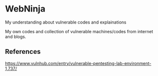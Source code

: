 # WebNinja
 My understanding about vulnerable codes and explainations
 
 My own codes and collection of vulnerable machines/codes from internet and blogs.
 
 ## References
 
 https://www.vulnhub.com/entry/vulnerable-pentesting-lab-environment-1,737/
